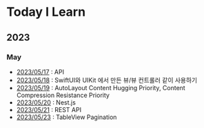 # Today I Learn

## 2023
### May
* [2023/05/17](./20230517.md) : API
* [2023/05/18](./20230518.md) : SwiftUI와 UIKit 에서 만든 뷰/뷰 컨트롤러 같이 사용하기
* [2023/05/19](./20230519.md) : AutoLayout Content Hugging Priority, Content Compression Resistance Priority
* [2023/05/20](./20230520.md) : Nest.js
* [2023/05/21](./20230521.md) : REST API
* [2023/05/23](./20230523.md) : TableView Pagination